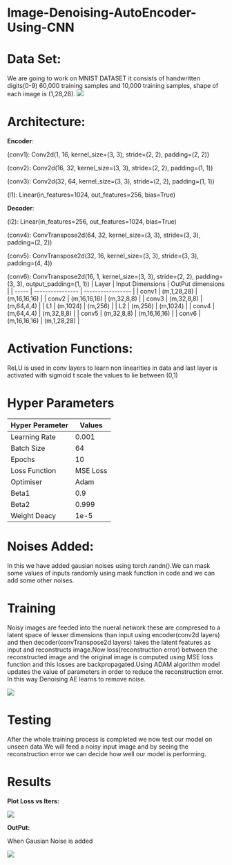 # Image-Denoising-AutoEncoder-Using-CNN
# Data Set:
We are going to work on MNIST DATASET it consists of handwritten digits(0-9) 60,000 training samples and 10,000 training samples, shape of each image is (1,28,28).
![](https://i.imgur.com/UvjsypP.png)
# Architecture:
  **Encoder**:
  
  (conv1): Conv2d(1, 16, kernel_size=(3, 3), stride=(2, 2), padding=(2, 2)) 
  
  (conv2): Conv2d(16, 32, kernel_size=(3, 3), stride=(2, 2), padding=(1, 1)) 
  
  (conv3): Conv2d(32, 64, kernel_size=(3, 3), stride=(2, 2), padding=(1, 1))
  
  (l1): Linear(in_features=1024, out_features=256, bias=True)
  
  **Decoder**:
  
  (l2): Linear(in_features=256, out_features=1024, bias=True)
  
  (conv4): ConvTranspose2d(64, 32, kernel_size=(3, 3), stride=(3, 3), padding=(2, 2))
  
  (conv5): ConvTranspose2d(32, 16, kernel_size=(3, 3), stride=(3, 3), padding=(4, 4))
  
  (conv6): ConvTranspose2d(16, 1, kernel_size=(3, 3), stride=(2, 2), padding=(3, 3), output_padding=(1, 1))
| Layer  | Input Dimensions | OutPut dimensions |
| -----  | ---------------- | ----------------- |
| conv1  |  (m,1,28,28)     |   (m,16,16,16)    |
| conv2  |  (m,16,16,16)    |   (m,32,8,8)      |
| conv3  |  (m,32,8,8)      |   (m,64,4,4)      |
| L1     |  (m,1024)        |   (m,256)         |
| L2     |  (m,256)         |   (m,1024)        |
| conv4  |  (m,64,4,4)      |   (m,32,8,8)      |
| conv5  |  (m,32,8,8)      |   (m,16,16,16)    |
| conv6  |  (m,16,16,16)    |   (m,1,28,28)     |


# Activation Functions:
ReLU is used in conv layers to learn non linearities in data and last layer is activated with sigmoid t scale the values to lie between (0,1)
# Hyper Parameters 

| Hyper Perameter | Values |
| --------------- | ------ |
| Learning Rate   | 0.001  |
| Batch Size      | 64     |
| Epochs          | 10     |
|Loss Function    |MSE Loss|
|Optimiser        |Adam    |
| Beta1           | 0.9    |
| Beta2           | 0.999  |
| Weight Deacy    | 1e-5   |

# Noises Added:
In this we have added gausian noises using torch.randn().We can mask some values of inputs randomly using mask function in code and we can add some other noises.
# Training
Noisy images are feeded into the nueral network these are compresed to a latent space of lesser dimensions than input using encoder(conv2d layers) and then decoder(convTranspose2d layers) takes the latent features as input and reconstructs image.Now loss(reconstruction error) between the reconstructed image and the original image is computed using MSE loss function and this losses are backpropagated.Using ADAM algorithm model updates the value of parameters in order to reduce the reconstruction error. In this way Denoising AE learns to remove noise.

![](https://i.imgur.com/2ZyUplQ.jpg)


# Testing 
After the whole training process is completed we now test our model on unseen data.We will feed a noisy input image and by seeing the reconstruction error we can decide how well our model is performing.
# Results
**Plot Loss vs Iters:**

![](https://i.imgur.com/1JIUoti.png)


**OutPut:**

When Gausian Noise is added

![](https://i.imgur.com/xvrH9q5.png)









